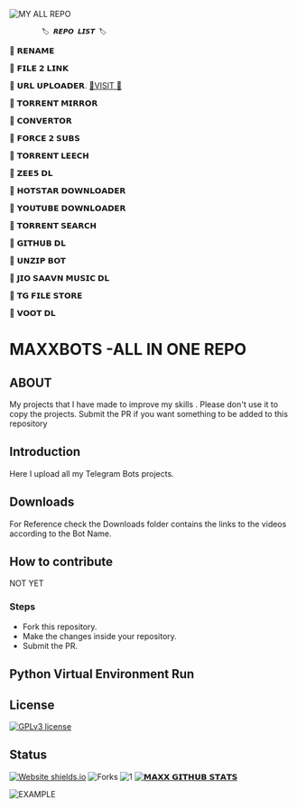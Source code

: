 

![MY ALL REPO](https://telegra.ph/file/bd0ac21d16a564796ecf4.png)


            🏷️ 𝙍𝙀𝙋𝙊 𝙇𝙄𝙎𝙏 🏷️

🔷 𝗥𝗘𝗡𝗔𝗠𝗘 

🔷 𝗙𝗜𝗟𝗘 𝟮 𝗟𝗜𝗡𝗞

🔷 𝗨𝗥𝗟 𝗨𝗣𝗟𝗢𝗔𝗗𝗘𝗥. [🔸VISIT 🔸](https://github.com/MaxxRepoHub/MAXX_ALL_REPO)

🔷 𝗧𝗢𝗥𝗥𝗘𝗡𝗧 𝗠𝗜𝗥𝗥𝗢𝗥

🔷 𝗖𝗢𝗡𝗩𝗘𝗥𝗧𝗢𝗥 

🔷 𝗙𝗢𝗥𝗖𝗘 𝟮 𝗦𝗨𝗕𝗦 

🔷 𝗧𝗢𝗥𝗥𝗘𝗡𝗧 𝗟𝗘𝗘𝗖𝗛 

🔷 𝗭𝗘𝗘𝟱 𝗗𝗟 

🔷 𝗛𝗢𝗧𝗦𝗧𝗔𝗥 𝗗𝗢𝗪𝗡𝗟𝗢𝗔𝗗𝗘𝗥 

🔷 𝗬𝗢𝗨𝗧𝗨𝗕𝗘 𝗗𝗢𝗪𝗡𝗟𝗢𝗔𝗗𝗘𝗥 

🔷 𝗧𝗢𝗥𝗥𝗘𝗡𝗧 𝗦𝗘𝗔𝗥𝗖𝗛 

🔷 𝗚𝗜𝗧𝗛𝗨𝗕 𝗗𝗟

🔷 𝗨𝗡𝗭𝗜𝗣 𝗕𝗢𝗧

🔷 𝗝𝗜𝗢 𝗦𝗔𝗔𝗩𝗡 𝗠𝗨𝗦𝗜𝗖 𝗗𝗟

🔷 𝗧𝗚 𝗙𝗜𝗟𝗘 𝗦𝗧𝗢𝗥𝗘

🔷 𝗩𝗢𝗢𝗧 𝗗𝗟

# MAXXBOTS -ALL IN ONE REPO

## ABOUT
My projects that I have made to improve my skills . Please don't use it to copy the projects. Submit the PR if you want something to be added to this repository
## Introduction

Here I upload all my Telegram Bots projects.

## Downloads

For Reference check the Downloads folder contains the links to the videos according to the Bot Name.

## How to contribute

NOT YET 

### Steps

- Fork this repository.
- Make the changes inside your repository.
- Submit the PR.

## Python Virtual Environment Run

## License
[![GPLv3 license](https://img.shields.io/badge/License-GPLv3-blue.svg)](https://github.com/maxxrider/maxxrider)

## Status
[![Website shields.io](https://img.shields.io/website-up-down-green-red/http/shields.io.svg)](https://github.com/MaxxRider/MaxxRider)
![Forks](https://img.shields.io/github/forks/MaxxRider/Max-Torrent-Leech-V2)
![1](https://github-readme-stats.vercel.app/api/top-langs/?username=MaxxRider&theme=blue-green)
[![𝗠𝗔𝗫𝗫 𝗚𝗜𝗧𝗛𝗨𝗕 𝗦𝗧𝗔𝗧𝗦](https://github-readme-stats.vercel.app/api?username=MaxxRider&theme=blue-green)](https://github.com/MaxxRider/MaxxRider)

![EXAMPLE](https://telegra.ph/file/d68af4563db6550749457.png)

